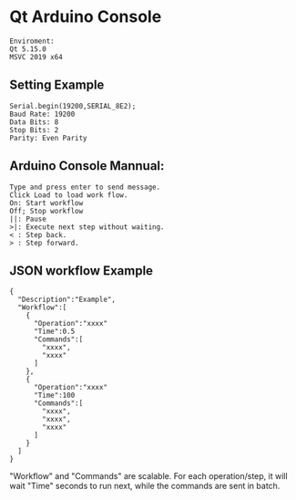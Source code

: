 # Qt Arduino Console
```
Enviroment:
Qt 5.15.0
MSVC 2019 x64
```

## Setting Example
```
Serial.begin(19200,SERIAL_8E2);
Baud Rate: 19200
Data Bits: 8
Stop Bits: 2
Parity: Even Parity
```

## Arduino Console Mannual:
```
Type and press enter to send message.
Click Load to load work flow.
On: Start workflow
Off; Stop workflow
||: Pause
>|: Execute next step without waiting.
< : Step back.
> : Step forward.
```
## JSON workflow Example
```
{
  "Description":"Example",
  "Workflow":[
    {
      "Operation":"xxxx"
      "Time":0.5
      "Commands":[
        "xxxx",
        "xxxx"
      ]
    },
    {
      "Operation":"xxxx"
      "Time":100
      "Commands":[
        "xxxx",
        "xxxx",
        "xxxx"
      ]
    }
  ]
}
```
"Workflow" and "Commands" are scalable. For each operation/step, it will wait "Time" seconds to run next, while the commands are sent in batch.
